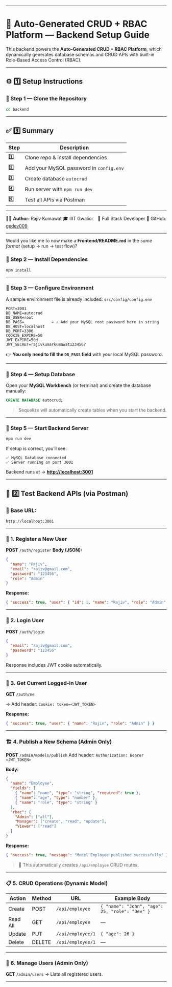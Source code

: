 
---

# 🧩 Auto-Generated CRUD + RBAC Platform — **Backend Setup Guide**

This backend powers the **Auto-Generated CRUD + RBAC Platform**, which dynamically generates database schemas and CRUD APIs with built-in Role-Based Access Control (RBAC).

---

## ⚙️ 1️⃣ Setup Instructions

### 🧩 Step 1 — Clone the Repository

```bash
cd backend
```

---
## ✅ 3️⃣ Summary

| Step | Description                             |
| ---- | --------------------------------------- |
| 1️⃣  | Clone repo & install dependencies       |
| 2️⃣  | Add your MySQL password in `config.env` |
| 3️⃣  | Create database `autocrud`              |
| 4️⃣  | Run server with `npm run dev`           |
| 5️⃣  | Test all APIs via Postman               |

---

👨‍💻 **Author:** Rajiv Kumawat
🎓 IIIT Gwalior 💼 Full Stack Developer
🔗 GitHub: [gedev009](https://github.com/gedev009)

---

Would you like me to now make a **Frontend/README.md** in the *same format* (setup → run → test flow)?


### 🧩 Step 2 — Install Dependencies

```bash
npm install
```

---

### 🧩 Step 3 — Configure Environment

A sample environment file is already included:
`src/config/config.env`

```env
PORT=3001
DB_NAME=autocrud
DB_USER=root
DB_PASS=            ← ⚠️ Add your MySQL root password here in string
DB_HOST=localhost
DB_PORT=3306
COOKIE_EXPIRE=50
JWT_EXPIRE=50d
JWT_SECRET=rajivkumarkumawat1234567
```

👉 **You only need to fill the `DB_PASS` field** with your local MySQL password.

---

### 🧩 Step 4 — Setup Database

Open your **MySQL Workbench** (or terminal) and create the database manually:

```sql
CREATE DATABASE autocrud;
```

> Sequelize will automatically create tables when you start the backend.

---

### 🧩 Step 5 — Start Backend Server

```bash
npm run dev
```

If setup is correct, you’ll see:

```
✅ MySQL Database connected
✅ Server running on port 3001
```

Backend runs at → **[http://localhost:3001](http://localhost:3001)**

---

## 🧠 2️⃣ Test Backend APIs (via Postman)

### 🔹 Base URL:

```
http://localhost:3001
```

---

### 🧍 1. Register a New User

**POST** `/auth/register`
**Body (JSON):**

```json
{
  "name": "Rajiv",
  "email": "rajiv@gmail.com",
  "password": "123456",
  "role": "Admin"
}
```

**Response:**

```json
{ "success": true, "user": { "id": 1, "name": "Rajiv", "role": "Admin" } }
```

---

### 🔐 2. Login User

**POST** `/auth/login`

```json
{
  "email": "rajiv@gmail.com",
  "password": "123456"
}
```

Response includes JWT cookie automatically.

---

### 👤 3. Get Current Logged-in User

**GET** `/auth/me`

→ Add header:
`Cookie: token=<JWT_TOKEN>`

**Response:**

```json
{ "success": true, "user": { "name": "Rajiv", "role": "Admin" } }
```

---

### 🏗️ 4. Publish a New Schema (Admin Only)

**POST** `/admin/models/publish`
Add header:
`Authorization: Bearer <JWT_TOKEN>`

**Body:**

```json
{
  "name": "Employee",
  "fields": [
    { "name": "name", "type": "string", "required": true },
    { "name": "age", "type": "number" },
    { "name": "role", "type": "string" }
  ],
  "rbac": {
    "Admin": ["all"],
    "Manager": ["create", "read", "update"],
    "Viewer": ["read"]
  }
}
```

**Response:**

```json
{ "success": true, "message": "Model Employee published successfully" }
```

> 🎯 This automatically creates `/api/employee` CRUD routes.

---

### 📋 5. CRUD Operations (Dynamic Model)

| Action   | Method | URL               | Example Body                                   |
| -------- | ------ | ----------------- | ---------------------------------------------- |
| Create   | POST   | `/api/employee`   | `{ "name": "John", "age": 25, "role": "Dev" }` |
| Read All | GET    | `/api/employee`   | —                                              |
| Update   | PUT    | `/api/employee/1` | `{ "age": 26 }`                                |
| Delete   | DELETE | `/api/employee/1` | —                                              |

---

### 👥 6. Manage Users (Admin Only)

**GET** `/admin/users`
→ Lists all registered users.

---
